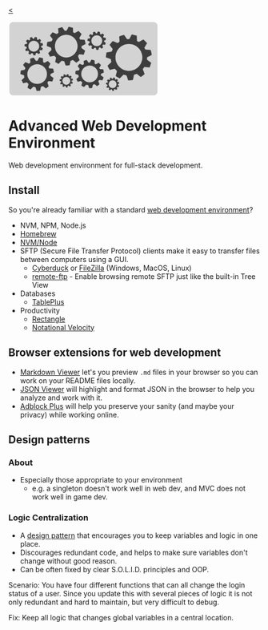 
[<](README.md)

<img width="300" src="assets/img/banner-web-development.png">

# Advanced Web Development Environment

Web development environment for full-stack development.




## Install

So you're already familiar with a standard [web development environment](topics-development-environment.md)?

- NVM, NPM, Node.js
- [Homebrew](https://brew.sh/)
- [NVM/Node](https://stackoverflow.com/questions/28017374/what-is-the-suggested-way-to-install-brew-node-js-io-js-nvm-npm-on-os-x)
- SFTP (Secure File Transfer Protocol) clients make it easy to transfer files between computers using a GUI.
	- [Cyberduck](https://cyberduck.io/) or [FileZilla](https://filezilla-project.org/) (Windows, MacOS, Linux)
	- [remote-ftp](https://atom.io/packages/remote-ftp) - Enable browsing remote SFTP just like the built-in Tree View
- Databases
	- [TablePlus](https://tableplus.com/download)
- Productivity
	- [Rectangle](https://rectangleapp.com/)
	- [Notational Velocity](http://notational.net/)




## Browser extensions for web development

- [Markdown Viewer](https://chrome.google.com/webstore/detail/markdown-viewer/ckkdlimhmcjmikdlpkmbgfkaikojcbjk/related?hl=en) let's you preview `.md` files in your browser so you can work on your README files locally.
- [JSON Viewer](https://chrome.google.com/webstore/detail/json-viewer/gbmdgpbipfallnflgajpaliibnhdgobh?hl=en-US) will highlight and format JSON in the browser to help you analyze and work with it.
- [Adblock Plus](https://adblockplus.org/) will help you preserve your sanity (and maybe your privacy) while working online.











## Design patterns

### About

- Especially those appropriate to your environment
	- e.g. a singleton doesn't work well in web dev, and MVC does not work well in game dev.



### Logic Centralization

- A [design pattern](https://en.wikipedia.org/wiki/Logic_centralization_pattern) that encourages you to keep variables and logic in one place.
- Discourages redundant code, and helps to make sure variables don't change without good reason.
- Can be often fixed by clear S.O.L.I.D. principles and OOP.

Scenario: You have four different functions that can all change the login status of a user. Since you update this with several pieces of logic it is not only redundant and hard to maintain, but very difficult to debug.

Fix: Keep all logic that changes global variables in a central location.
